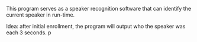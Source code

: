 This program serves as a speaker recognition software that can identify the current speaker in run-time. 

Idea: after initial enrollment, the program will output who the speaker was each 3 seconds. p
